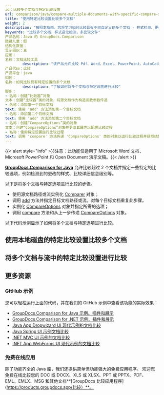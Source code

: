 ```yaml
---
id：比较多个文档与特定比较设置
url: comparison/java/compare-multiple-documents-with-specific-compare-settings
title: "使用特定比较设置比较多个文档"
weight: 2
description: "按照本指南，您将学习如何比较具有不同自定义的多个文档 - 样式检测、更改比较细化级别等。"
keywords: "比较多个文档，样式变化检测，多比较文件"
产品名称：Java 的 GroupDocs.Comparison
隐藏儿童：假
结构化数据：
显示组织：真
应用：
名称：文档比较工具
        description: "该产品允许比较 Pdf、Word、Excel、PowerPoint、AutoCad、图像、代码和更多文件格式。比较 API 还支持接受或拒绝更改、提取文档信息和生成比较报告"
产品代码：比较
产品平台：java
如何：
名称：如何比较具有特定设置的多个文档
        description: "了解如何将多个文档与特定设置进行比较"
脚步：
- 名称：创建“比较器”对象
文本：创建“比较器”类的对象，将源文档作为构造函数参数传递
- 名称：添加第一个目标文档
text: 使用 'add' 方法添加第一个目标文档
- 名称：添加第二个目标文档
text: 使用 'add' 方法添加第二个目标文档
- 名称：创建“CompareOptions”类的对象
文本：创建“CompareOptions”对象并更改其属性以配置比较过程
- 名称：使用特定设置运行比较过程
text: 调用 'compare' 方法传递 'CompareOptions' 类的对象以运行比较过程并获取结果文档的路径
---
```

{{< alert style="info" >}}注意：此功能仅适用于 Microsoft Word 文档、Microsoft PowerPoint 和 Open Document 演示文稿。{{< /alert >}}

**[GroupDocs.Comparison for Java](https://products.groupdocs.com/comparison/java)** 允许比较超过 2 个文档并指定一些特定的比较选项，例如检测到的更改的样式、比较详细信息级别等。

以下是将多个文档与特定选项进行比较的步骤。

* 使用源文档路径或流实例化 [Comparer](https://apireference.groupdocs.com/comparison/java/com.groupdocs.comparison/Comparer) 对象；
* 调用 [add](https://apireference.groupdocs.com/comparison/java/com.groupdocs.comparison/Comparer#add(java.lang.String)) 方法并指定目标文档路径或流。对每个目标文档重复此步骤。
* 实例化 [CompareOptions](https://apireference.groupdocs.com/comparison/java/com.groupdocs.comparison.options/CompareOptions) 对象并指定所需的选项；
* 调用 [compare](https://apireference.groupdocs.com/comparison/java/com.groupdocs.comparison/Comparer#compare(java.lang.String,%20com.groupdocs.comparison.options.CompareOptions)) 方法和从上一步传递 [CompareOptions](https://apireference.groupdocs.com/comparison/java/com.groupdocs.comparison.options/CompareOptions) 对象。

以下代码示例显示了如何将多个文档与特定选项进行比较。

## 使用本地磁盘的特定比较设置比较多个文档

<script src="https://gist.github.com/groupdocs-comparison-gists/9afb39e82ef686e97c30191f8fa3ee21.js"></script>

## 将多个文档与流中的特定比较设置进行比较

<script src="https://gist.github.com/groupdocs-comparison-gists/0c32eddfc1a3baad1583ba7457c8ae3b.js"></script>

## 更多资源

### GitHub 示例
您可以轻松运行上面的代码，并在我们的 GitHub 示例中查看该功能的实际效果：

* [GroupDocs.Comparison for Java 示例、插件和展示](https://github.com/groupdocs-comparison/GroupDocs.Comparison-for-Java)
* [GroupDocs.Comparison for .NET 示例、插件和展示](https://github.com/groupdocs-comparison/GroupDocs.Comparison-for-.NET)
* [Java App Dropwizard UI 现代示例的文档比较](https://github.com/groupdocs-comparison/GroupDocs.Comparison-for-Java-Dropwizard)
* [Java Spring UI 示例文档比较](https://github.com/groupdocs-comparison/GroupDocs.Comparison-for-Java-Spring)
* [.NET MVC UI 示例的文档比较](https://github.com/groupdocs-comparison/GroupDocs.Comparison-for-.NET-MVC)
* [.NET App WebForms UI 现代示例的文档比较](https://github.com/groupdocs-comparison/GroupDocs.Comparison-for-.NET-WebForms)
    


### 免费在线应用
除了功能齐全的 Java 库，我们还提供简单但功能强大的免费应用程序。
欢迎您免费在线比较您的 DOC 或 DOCX、XLS 或 XLSX、PPT 或 PPTX、PDF、EML、EMLX、MSG 和其他文档**[GroupDocs 比较应用程序](https://products.groupdocs.app/比较）**。

